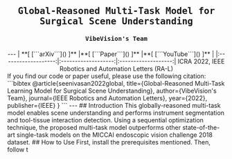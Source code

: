 <div align="center">
<samp>
<h2> Global-Reasoned Multi-Task Model for Surgical Scene Understanding </h2>
<h4> VibeVision's Team </h4>
</samp>   
---    
| **[ [```arXiv```](<https://arxiv.org/abs/2201.11957>) ]** |**[ [```Paper```](<https://ieeexplore.ieee.org/document/9695281>) ]** |**[ [```YouTube```](<https://youtu.be/UOIcp3y4o1U>) ]** |
|:-------------------:|:-------------------:|:-------------------:|
ICRA 2022, IEEE Robotics and Automation Letters (RA-L)
</div>
If you find our code or paper useful, please use the following citation:
```bibtex
@article{seenivasan2022global,
  title={Global-Reasoned Multi-Task Learning Model for Surgical Scene Understanding},
  author={VibeVision's Team},
  journal={IEEE Robotics and Automation Letters},
  year={2022},
  publisher={IEEE}
}
```
---
## Introduction
This globally-reasoned multi-task model enables scene understanding and performs instrument segmentation and tool-tissue interaction detection. Using a sequential optimization technique, the proposed multi-task model outperforms other state-of-the-art single-task models on the MICCAI endoscopic vision challenge 2018 dataset.
## How to Use
 First, install the prerequisites mentioned. Then, follow t